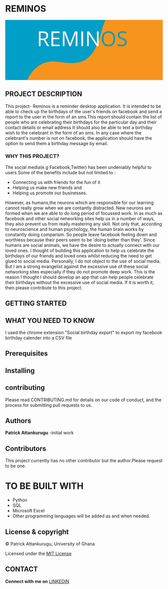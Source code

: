 # REMINOS


![alt text](REMINOS.jpg)

## PROJECT DESCRIPTION

This project- Reminos is a reminder desktop application. It is intended to be able to check up the birthdays of the user's friends  on facebook and send a report to the user in the form of an sms.This report should contain the list of people who are celebrating their birthdays for the particular day and their contact details or email address It should also be able to text a birthday wish to the celebrant in the form of an sms. In any case where the celebrant's number is not on facebook, the application should have the option to send them a birthday message by email.
### WHY THIS PROJECT?
The social media(e.g Facebook,Twitter) has been undeniably helpful to users.Some of the benefits include but not limited to :
* Connecting us with friends for the fun of it
* Helping us make new friends and 
* Helping us promote our businesses.

However, as humans,the neurons which are responsible for our learning cannot really grow when we are contantly distracted. New neurons are formed when we are able to do long period of focussed work. In as much as facebook and other social networking sites help us in a number of ways, they also prevent us from really mastering any skill. Not only that, according to neuroscience and human psychology, the human brain works by constantly doing comparism. So people leave facebook feeling down and worthless because their peers seem to be 'doing better than they'. Since humans are social animals, we have the desire to actually connect with our loved ones. I thought of building this application to help us celebrate the birthdays of our friends and loved ones whilst reducing the need to get glued to social media. Personally, I do not object to the use of social media. But I am a strong evangelist against the excessive use of these social networking sites especially if they do not promote deep work. This is the reason I thought I should develop an app that can help people celebrate their birthdays without the excessive use of social media. If it is worth it, then please contribute to this project.

## GETTING STARTED

## WHAT YOU NEED TO KNOW
I used the chrome extension "Social birthday export" to export my facebook birthday calender into a CSV file







## Prerequisites





## Installing

## contributing
Please read CONTRIBUTING.md for details on our code of conduct, and the process for submitting pull requests to us.

## Authors
 **Patrick Attankurugu** -initial work

## Contributors
This project currently has no other
 contributor but the author.Please request to be one.

 
# TO BE BUILT WITH
* Python
* SQL
* Microsoft Excel
* Other programming languages will be added as and when needed.


## License & copyright
 © Patrick Attankurugu, University of Ghana

Licensed under the [MIT License](LICENSE)

## CONTACT 

**Connect with me on**
[LINKEDIN](https://www.linkedin.com/in/patrick-attankurugu-b17a60151/)











